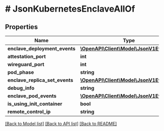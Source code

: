 # # JsonKubernetesEnclaveAllOf

## Properties

Name | Type | Description | Notes
------------ | ------------- | ------------- | -------------
**enclave_deployment_events** | [**\OpenAPI\Client\Model\JsonV1EventList**](JsonV1EventList.md) |  | [optional]
**attestation_port** | **int** |  | [optional]
**wireguard_port** | **int** |  | [optional]
**pod_phase** | **string** |  | [optional]
**enclave_replica_set_events** | [**\OpenAPI\Client\Model\JsonV1EventList**](JsonV1EventList.md) |  | [optional]
**debug_info** | **string** |  | [optional]
**enclave_pod_events** | [**\OpenAPI\Client\Model\JsonV1EventList**](JsonV1EventList.md) |  | [optional]
**is_using_init_container** | **bool** |  | [optional]
**remote_control_ip** | **string** |  | [optional]

[[Back to Model list]](../../README.md#models) [[Back to API list]](../../README.md#endpoints) [[Back to README]](../../README.md)
